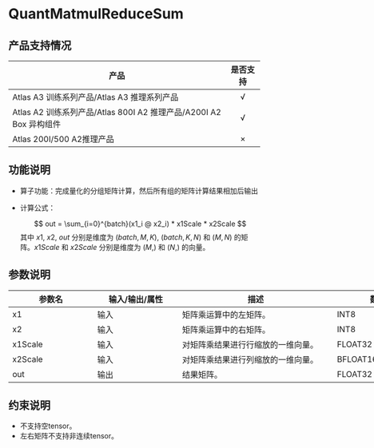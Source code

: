 # QuantMatmulReduceSum


##  产品支持情况

| 产品 | 是否支持 |
| ---- | :----:|
|Atlas A3 训练系列产品/Atlas A3 推理系列产品|√|
|Atlas A2 训练系列产品/Atlas 800I A2 推理产品/A200I A2 Box 异构组件|√|
|Atlas 200I/500 A2推理产品|×|

## 功能说明

- 算子功能：完成量化的分组矩阵计算，然后所有组的矩阵计算结果相加后输出
- 计算公式：

  $$
  out = \sum_{i=0}^{batch}(x1_i @ x2_i) * x1Scale * x2Scale
  $$
  其中 $x1$, $x2$, $out$ 分别是维度为 $(batch, M, K)$, $(batch, K, N)$ 和 $(M, N)$ 的矩阵。$x1Scale$ 和 $x2Scale$ 分别是维度为 $(M,)$ 和 $(N,)$ 的向量。

## 参数说明

<table style="undefined;table-layout: fixed; width: 1576px"><colgroup>
  <col style="width: 170px">
  <col style="width: 170px">
  <col style="width: 310px">
  <col style="width: 212px">
  <col style="width: 100px">
  </colgroup>
  <thead>
    <tr>
      <th>参数名</th>
      <th>输入/输出/属性</th>
      <th>描述</th>
      <th>数据类型</th>
      <th>数据格式</th>
    </tr></thead>
  <tbody>
    <tr>
      <td>x1</td>
      <td>输入</td>
      <td>矩阵乘运算中的左矩阵。</td>
      <td>INT8</td>
      <td>ND</td>
    </tr>
    <tr>
      <td>x2</td>
      <td>输入</td>
      <td>矩阵乘运算中的右矩阵。</td>
      <td>INT8</td>
      <td>NZ</td>
    </tr>
    <tr>
      <td>x1Scale</td>
      <td>输入</td>
      <td>对矩阵乘结果进行行缩放的一维向量。</td>
      <td>FLOAT32</td>
      <td>ND</td>
    </tr>
    <tr>
      <td>x2Scale</td>
      <td>输入</td>
      <td>对矩阵乘结果进行列缩放的一维向量。</td>
      <td>BFLOAT16</td>
      <td>ND</td>
    </tr>
    <tr>
      <td>out</td>
      <td>输出</td>
      <td>结果矩阵。</td>
      <td>FLOAT32</td>
      <td>ND</td>
    </tr>
  </tbody></table>

## 约束说明

- 不支持空tensor。
- 左右矩阵不支持非连续tensor。


